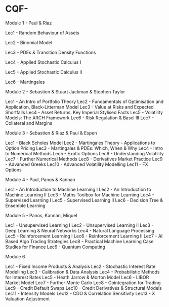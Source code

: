 # CQF-

Module 1 - Paul & Riaz

Lec1 - Random Behaviour of Assets

Lec2 - Binomial Model

Lec3 - PDEs & Transition Density Functions

Lec4 - Applied Stochastic Calculus I

Lec5 - Applied Stochastic Calculus II

Lec6 - Martingales

Module 2 - Sebastien & Stuart Jackman & Stephen Taylor

Lec1 - An Intro of Portfolio Theory
Lec2 - Fundamentals of Optimisation and Application, Black-Litterman Model
Lec3 - Value at Risks and Expected Shortfalls
Lec4 - Asset Returns: Key Imperial Stylised Facts
Lec5 - Volatility Models: The ARCH Framework
Lec6 - Risk Regulation & Basel III
Lec7 - Collateral and Margins

Module 3 - Sebastien & Riaz & Paul & Espen

Lec1 - Black Scholes Model
Lec2 - Martingales Theory - Applications to Option Pricing
Lec3 - Martingales & PDEs: Which, When & Why
Lec4 - Intro to Numerical Methods
Lec5 - Exotic Options
Lec6 - Understanding Volatility
Lec7 - Further Numerical Methods
Lec8 - Derivatives Market Practice
Lec9 - Advanced Greeks
Lec10 - Advanced Volatility Modelling
Lec11 - FX Options

Module 4 - Paul, Panos & Kannan

Lec1 - An Introduction to Machine Learning I
Lec2 - An Introduction to Machine Learning II
Lec3 - Maths Toolbox for Machine Learning
Lec4 - Supervised Learning I
Lec5 - Supervised Learning II
Lec6 - Decision Tree & Ensemble Learning

Module 5 - Panos, Kannan, Miquel

Lec1 - Unsupervised Learning I
Lec2 - Unsupervised Learning II
Lec3 - Deep Learning & Neural Networks
Lec4 - Natural Language Processing
Lec5 - Reinforcement Learning I
Lec6 - Reinforcement Learning II
Lec7 - AI Based Algo Trading Strategies
Lec8 - Practical Machine Learning Case Studies for Finance
Lec9 - Quantum Computing

Module 6

Lec1 - Fixed Income Products & Analysis
Lec2 - Stochastic Interest Rate Modelling
Lec3 - Calibration & Data Analysis
Lec4 - Probabilistic Methods for Interest Rates
Lec5 - Heath Jarrow & Morton Model
Lec6 - LIBOR Market Model
Lec7 - Further Monte Carlo
Lec8 - Cointegration for Trading
Lec9 - Credit Default Swaps
Lec10 - Credit Derivatives & Structural Models
Lec11 - Intensity Models
Lec12 - CDO & Correlation Sensitivity
Lec13 - X Valuation Adjustment
